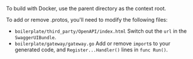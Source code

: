 To build with Docker, use the parent directory as the context root.

To add or remove .protos, you'll need to modify the following files:

* `boilerplate/third_party/OpenAPI/index.html` Switch out the `url` in the `SwaggerUIBundle`.
* `boilerplate/gateway/gateway.go` Add or remove `import`s to your generated code, and `Register...Handler()` lines in `func Run()`.
